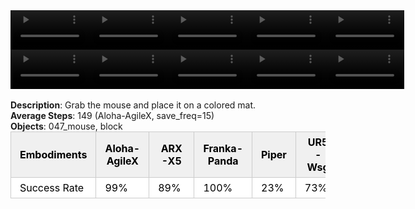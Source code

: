 <!DOCTYPE html>
<html lang="en">
<body>
    <div style="display: flex;">
        <video src="./task_video_clean/place_mouse_pad/aloha-agilex_head.mp4" controls loop muted autoplay style="width: 25%;"></video>
        <video src="./task_video_clean/place_mouse_pad/franka-panda_head.mp4" controls loop muted autoplay style="width: 25%;"></video>
        <video src="./task_video_clean/place_mouse_pad/ARX-X5_head.mp4" controls loop muted autoplay style="width: 25%;"></video>
        <video src="./task_video_clean/place_mouse_pad/piper_head.mp4" controls loop muted autoplay style="width: 25%;"></video>
        <video src="./task_video_clean/place_mouse_pad/ur5-wsg_head.mp4" controls loop muted autoplay style="width: 25%;"></video>
    </div>
    <div style="display: flex;">
        <video src="./task_video_clean/place_mouse_pad/aloha-agilex_world.mp4" controls loop muted autoplay style="width: 25%;"></video>
        <video src="./task_video_clean/place_mouse_pad/franka-panda_world.mp4" controls loop muted autoplay style="width: 25%;"></video>
        <video src="./task_video_clean/place_mouse_pad/ARX-X5_world.mp4" controls loop muted autoplay style="width: 25%;"></video>
        <video src="./task_video_clean/place_mouse_pad/piper_world.mp4" controls loop muted autoplay style="width: 25%;"></video>
        <video src="./task_video_clean/place_mouse_pad/ur5-wsg_world.mp4" controls loop muted autoplay style="width: 25%;"></video>
    </div>
    <br><b>Description</b>: Grab the mouse and place it on a colored mat.<br>
    <b>Average Steps</b>: 149 (Aloha-AgileX, save_freq=15)<br>
    <b>Objects</b>: 047_mouse, block<br>
    <table style="margin:0 auto;border-collapse:collapse;width:auto;min-width:180px;background-color:white;">
        <thead>
            <tr style="background:#f0f0f0;">
                <th style="border:1px solid #ccc;padding:6px 14px;color:black;">Embodiments</th>
                <th style="border:1px solid #ccc;padding:6px 14px;color:black;">Aloha-AgileX</th>
                <th style="border:1px solid #ccc;padding:6px 14px;color:black;">ARX-X5</th>
                <th style="border:1px solid #ccc;padding:6px 14px;color:black;">Franka-Panda</th>
                <th style="border:1px solid #ccc;padding:6px 14px;color:black;">Piper</th>
                <th style="border:1px solid #ccc;padding:6px 14px;color:black;">UR5-Wsg</th>
            </tr>
        </thead>
        <tbody>
            <tr style="background:white;">
                <td style="border:1px solid #ccc;padding:6px 14px;color:black;">Success Rate</td>
                <td style="border:1px solid #ccc;padding:6px 14px;color:black;">99%</td>
                <td style="border:1px solid #ccc;padding:6px 14px;color:black;">89%</td>
                <td style="border:1px solid #ccc;padding:6px 14px;color:black;">100%</td>
                <td style="border:1px solid #ccc;padding:6px 14px;color:black;">23%</td>
                <td style="border:1px solid #ccc;padding:6px 14px;color:black;">73%</td>
            </tr>
        </tbody>
    </table>
</body>
</html>
